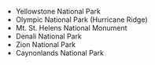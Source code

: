 *  Yellowstone National Park
*  Olympic National Park (Hurricane Ridge)
*  Mt. St. Helens National Monument
*  Denali National Park
*  Zion National Park
*  Caynonlands National Park
